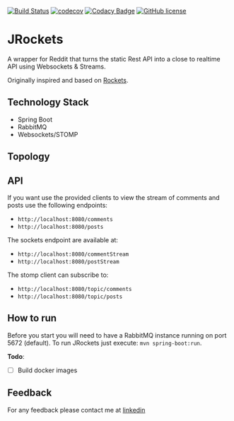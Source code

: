 [![Build Status](https://travis-ci.org/nicolasmanic/JRockets.svg?branch=master)](https://travis-ci.org/nicolasmanic/JRockets)
[![codecov](https://codecov.io/gh/nicolasmanic/JRockets/branch/master/graph/badge.svg)](https://codecov.io/gh/nicolasmanic/JRockets)
[![Codacy Badge](https://api.codacy.com/project/badge/Grade/0843fb7e829a4c3e901a10363f6b1c7a)](https://www.codacy.com/app/nicolasmanic/JRockets?utm_source=github.com&amp;utm_medium=referral&amp;utm_content=nicolasmanic/JRockets&amp;utm_campaign=Badge_Grade)
[![GitHub license](https://img.shields.io/github/license/mashape/apistatus.svg)](https://github.com/nicolasmanic/JRockets/blob/master/LICENCE)
# JRockets

A wrapper for Reddit that turns the static Rest API into a close to realtime API using Websockets & Streams.
 
Originally inspired and based on [Rockets](https://github.com/rockets/rockets).

## Technology Stack

- Spring Boot
- RabbitMQ
- Websockets/STOMP

## Topology

## API

If you want use the provided clients to view the stream of comments and posts use the following endpoints:

- `http://localhost:8080/comments`
- `http://localhost:8080/posts`

The sockets endpoint are available at:
- `http://localhost:8080/commentStream`
- `http://localhost:8080/postStream`

The stomp client can subscribe to:
- `http://localhost:8080/topic/comments`
- `http://localhost:8080/topic/posts`

## How to run

Before you start you will need to have a RabbitMQ instance running on port 5672 (default). To run JRockets
just execute: `mvn spring-boot:run`.

**Todo**:
- [ ] Build docker images

## Feedback

For any feedback please contact me at [linkedin](https://www.linkedin.com/in/nick-kanakis-24b34677)
